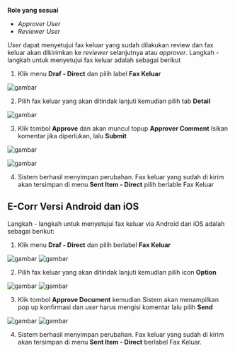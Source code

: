 **Role yang sesuai**

- *Approver User*
- *Reviewer User*

*User* dapat menyetujui fax keluar yang sudah dilakukan review dan fax keluar akan dikirimkan ke *reviewer* selanjutnya atau *approver*. Langkah - langkah untuk menyetujui fax keluar adalah sebagai berikut

1. Klik menu **Draf - Direct** dan pilih label **Fax Keluar** 

![gambar](FaxKeluar/FK_Web/02FK33.png)

2. Pilih fax keluar yang akan ditindak lanjuti kemudian pilih tab **Detail**

![gambar](FaxKeluar/FK_Web/02FK34.png)

3. Klik tombol **Approve** dan akan muncul topup  **Approver Comment** Isikan komentar jika diperlukan, lalu **Submit**

![gambar](FaxKeluar/FK_Web/02FK35.png)

![gambar](FaxKeluar/FK_Web/02FK35F2.png)

4. Sistem berhasil menyimpan perubahan. Fax keluar yang sudah di kirim akan tersimpan di menu **Sent Item - Direct** pilih berlable Fax Keluar


## **E-Corr Versi Android dan iOS**

Langkah - langkah untuk menyetujui fax keluar via Android dan iOS adalah sebagai berikut:

1. Klik menu **Draf - Direct** dan pilih berlabel **Fax Keluar**

![gambar](FaxKeluar/FK_Android/SetujuFK/02A01.png) ![gambar](FaxKeluar/FK_Android/SetujuFK/02A02.png)

2. Pilih fax keluar yang akan ditindak lanjuti kemudian pilih icon **Option**
   
![gambar](FaxKeluar/FK_Android/SetujuFK/02A3.png) ![gambar](FaxKeluar/FK_Android/SetujuFK/02A03.png)

3. Klik tombol **Approve Document** kemudian Sistem akan menampilkan pop up konfirmasi dan _user_ harus mengisi komentar lalu pilih **Send**
   
![gambar](FaxKeluar/FK_Android/SetujuFK/02A04.png) ![gambar](FaxKeluar/FK_Android/SetujuFK/02A05.png)

4. Sistem berhasil menyimpan perubahan. Fax keluar yang sudah di kirim akan tersimpan di menu **Sent Item - Direct** berlabel Fax Keluar.

